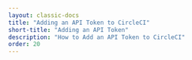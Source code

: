 ```yaml
---
layout: classic-docs
title: "Adding an API Token to CircleCI"
short-title: "Adding an API Token"
description: "How to Add an API Token to CircleCI"
order: 20
---
```


